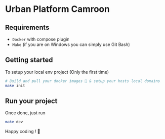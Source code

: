 # Urban Platform Camroon

## Requirements

- `Docker` with compose plugin
- `Make` (if you are on Windows you can simply use Git Bash)

## Getting started

To setup your local env project (Only the first time)

``` bash
# Build and pull your docker images 🐋 & setup your hosts local domains
make init
```

## Run your project

Once done, just run

``` bash
make dev
```

Happy coding ! 🚀